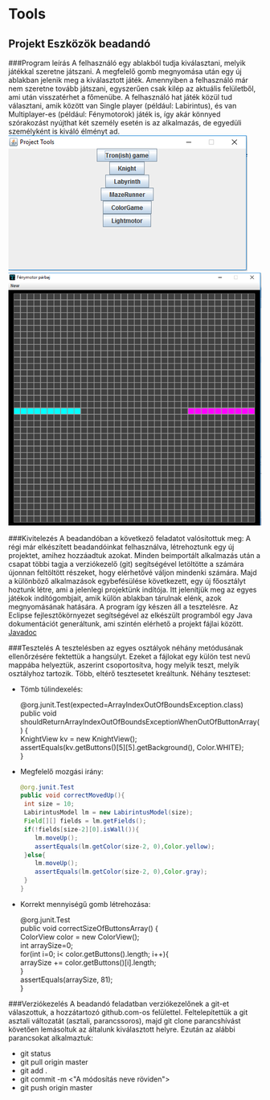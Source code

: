 # Tools
## Projekt Eszközök beadandó

###Program leírás
A felhasználó egy ablakból tudja kiválasztani, melyik játékkal szeretne játszani. A megfelelő gomb megnyomása után egy új ablakban jelenik meg a kiválasztott játék. Amennyiben a felhasználó már nem szeretne tovább játszani, egyszerűen csak kilép az aktuális felületből, ami után visszatérhet a főmenübe. A felhasználó hat játék közül tud választani, amik között van Single player (például: Labirintus), és van Multiplayer-es (például: Fénymotorok) játék is, így akár könnyed szórakozást nyújthat két személy esetén is az alkalmazás, de egyedüli személyként is kiváló élményt ad.
![Főmenü](img/mainMenu.png?raw=true "Főmenü")
![Fénymotor játék](img/gameMotors.png?raw=true "Fénymotorok")

###Kivitelezés
A beadandóban a következő feladatot valósítottuk meg: A régi már elkészített beadandóinkat felhasználva, létrehoztunk egy új projektet, amihez hozzáadtuk azokat. Minden beimportált alkalmazás után a csapat többi tagja a verziókezelő (git) segítségével letöltötte a számára újonnan feltöltött részeket, hogy elérhetővé váljon mindenki számára. Majd a különböző alkalmazások egybefésülése következett, egy új főosztályt hoztunk létre, ami a jelenlegi projektünk indítója. Itt jelenítjük meg az egyes játékok indítógombjait, amik külön ablakban tárulnak elénk, azok megnyomásának hatására. A program így készen áll a tesztelésre. 
Az Eclipse fejlesztőkörnyezet segítségével az elkészült programból egy Java dokumentációt generáltunk, ami szintén elérhető a projekt fájlai között.
[Javadoc](doc/index.html)

###Tesztelés
A tesztelésben az egyes osztályok néhány metódusának ellenőrzésére fektettük a hangsúlyt. Ezeket a fájlokat egy külön test nevű mappába helyeztük, aszerint csoportosítva, hogy melyik teszt, melyik osztályhoz tartozik. Több, eltérő tesztesetet kreáltunk. Néhány teszteset:
* Tömb túlindexelés:

  @org.junit.Test(expected=ArrayIndexOutOfBoundsException.class)   
   public void shouldReturnArrayIndexOutOfBoundsExceptionWhenOutOfButtonArray() {    
    KnightView kv = new KnightView();     
    assertEquals(kv.getButtons()[5][5].getBackground(), Color.WHITE);     
   }    
   
* Megfelelő mozgási irány:
   ```java
   @org.junit.Test   
   public void correctMovedUp(){   
    int size = 10;    
   	LabirintusModel lm = new LabirintusModel(size);    
   	Field[][] fields = lm.getFields();    
	if(!fields[size-2][0].isWall()){    
	   lm.moveUp();       
	   assertEquals(lm.getColor(size-2, 0),Color.yellow);      
	}else{    
	   lm.moveUp();       
	   assertEquals(lm.getColor(size-2, 0),Color.gray);       
	}    
   } 
   ```
   
* Korrekt mennyiségű gomb létrehozása:

   @org.junit.Test   
   public void correctSizeOfButtonsArray() {   
    ColorView color = new ColorView();    
    int arraySize=0;    
    for(int i=0; i< color.getButtons().length; i++){    
     arraySize += color.getButtons()[i].length;     
    }    
    assertEquals(arraySize, 81);    
   }   
	
###Verziókezelés
A beadandó feladatban verziókezelőnek a git-et válaszottuk, a hozzátartozó github.com-os felülettel. Feltelepítettük a git asztali változatát (asztali, parancssoros), majd git clone parancshívást követően lemásoltuk az általunk kiválasztott helyre. Ezután az alábbi parancsokat alkalmaztuk:
* git status
* git pull origin master
* git add .
* git commit -m <"A módosítás neve röviden">
* git push origin master
